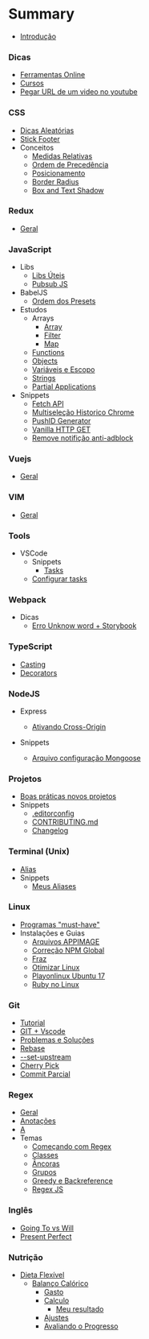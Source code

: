 # Summary

- [Introdução](README.md)

### Dicas

- [Ferramentas Online](./subjects/utils/online-tools.md)
- [Cursos](./subjects/utils/courses.md)
- [Pegar URL de um video no youtube](./subjects/utils/get-mp4-from-youtube.md)

### CSS

- [Dicas Aleatórias](./subjects/css/random-tips.md)
- [Stick Footer](./subjects/css/stick-footer.md)
- Conceitos
  - [Medidas Relativas](./subjects/css/relative-mesure.md)
  - [Ordem de Precedência](./subjects/css/precedence.md)
  - [Posicionamento](./subjects/css/position.md)
  - [Border Radius](./subjects/css/border-radius.md)
  - [Box and Text Shadow](./subjects/css/box-shadow.md)

### Redux

- [Geral](./subjects/redux/README.md)

### JavaScript

- Libs
  - [Libs Úteis](./subjects/javascript/utils-libs.md)
  - [Pubsub JS](./subjects/javascript/pubsub-js.md)
- BabelJS
  - [Ordem dos Presets](./subjects/javascript/babel/presets-order.md)
- Estudos
  - Arrays
    - [Array](./subjects/javascript/studies/array/array.md)
    - [Filter](./subjects/javascript/studies/array/filter.md)
    - [Map](./subjects/javascript/studies/array/map.md)
  - [Functions](./subjects/javascript/studies/functions.md)
  - [Objects](./subjects/javascript/studies/objects.md)
  - [Variáveis e Escopo](./subjects/javascript/studies/variables-scope.md)
  - [Strings](./subjects/javascript/studies/string.md)
  - [Partial Applications](./subjects/javascript/studies/partial-applications.md)
- Snippets
  - [Fetch API](./subjects/javascript/snippets/fetch-api.md)
  - [Multiseleção Historico Chrome](./subjects/javascript/snippets/multiselect-histories-chrome.md)
  - [PushID Generator](./subjects/javascript/snippets/pushid-generator.md)
  - [Vanilla HTTP GET](./subjects/javascript/snippets/vanilla-request.md)
  - [Remove notifição anti-adblock](./subjects/javascript/snippets/clean-ad-exame.md)

### Vuejs

- [Geral](./subjects/vuejs/all.md)

### VIM

- [Geral](./subjects/vim/README.md)

### Tools

- VSCode
  - Snippets
    - [Tasks](./subjects/tools/vscode/snippets/task.md)
  - [Configurar tasks](./subjects/tools/vscode/configure-tasks.md)

### Webpack

- Dicas
  - [Erro Unknow word + Storybook](./subjects/webpack/css-unknow-word.md)

### TypeScript

- [Casting](./subjects/typescript/casting.md)
- [Decorators](./subjects/typescript/decorators.md)

### NodeJS

- Express

  - [Ativando Cross-Origin](./subjects/node/express/cors.md)

- Snippets
  - [Arquivo configuração Mongoose](./subjects/node/snippets/mongoose-config.md)

### Projetos

- [Boas práticas novos projetos](./subjects/projects/best-pratices-new-project.md)
- Snippets
  - [.editorconfig](./subjects/projects/editorconfig.md)
  - [CONTRIBUTING.md](./subjects/projects/contributing.md)
  - [Changelog](./subjects/projects/changelog.md)

### Terminal (Unix)

- [Alias](./subjects/terminal/alias.md)
- Snippets
  - [Meus Aliases](./subjects/terminal/snippets/my-aliases.md)

### Linux

- [Programas "must-have"](./subjects/linux/default-programs.md)
- Instalações e Guias
  - [Arquivos APPIMAGE](./subjects/linux/installing/appimage.md)
  - [Correção NPM Global](./subjects/linux/installing/npm-global-fix.md)
  - [Fraz](./subjects/linux/installing/franz.md)
  - [Otimizar Linux](./subjects/linux/installing/optimization.md)
  - [Playonlinux Ubuntu 17](./subjects/linux/installing/playonlinux-ubuntu17.md)
  - [Ruby no Linux](./subjects/linux/installing/ruby-on-linux.md)

### Git

- [Tutorial](./subjects/git/all.md)
- [GIT + Vscode](./subjects/git/vscode-git.md)
- [Problemas e Soluções](./subjects/git/troubleshoot.md)
- [Rebase](./subjects/git/rebase.md)
- [--set-upstream](./subjects/git/upstream.md)
- [Cherry Pick](./subjects/git/cherry-pick.md)
- [Commit Parcial](./subjects/git/git-add-partial.md)

### Regex

- [Geral](./subjects/regex/README.md)
- [Anotações](./subjects/regex/notes.md)
- [A](./subjects/regex/notes.md)
- Temas
  - [Começando com Regex](./subjects/regex/topics/getting-started.md)
  - [Classes](./subjects/regex/topics/char-class.md)
  - [Âncoras](./subjects/regex/topics/anchor.md)
  - [Grupos](./subjects/regex/topics/groups.md)
  - [Greedy e Backreference](./subjects/regex/topics/lazy-greedy.md)
  - [Regex JS](./subjects/regex/topics/regex-js.md)

### Inglês

- [Going To vs Will](./subjects/english/going-to-will.md)
- [Present Perfect](./subjects/english/present-perfect.md)

### Nutrição

- [Dieta Flexível](./subjects/nutrition/flexible-diet/README.md)
  - [Balanço Calórico](./subjects/nutrition/flexible-diet/balanco-calorico/README.md)
    - [Gasto](./subjects/nutrition/flexible-diet/balanco-calorico/gasto-calorico.md)
    - [Calculo](./subjects/nutrition/flexible-diet/balanco-calorico/calculo-calorias.md)
      - [Meu resultado](./subjects/nutrition/flexible-diet/balanco-calorico/resultados.md)
    - [Ajustes](./subjects/nutrition/flexible-diet/balanco-calorico/ajuste-calorico.md)
    - [Avaliando o Progresso](./subjects/nutrition/flexible-diet/balanco-calorico/medindo-progresso.md)
